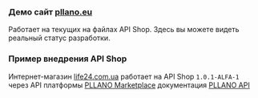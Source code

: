 ### Демо сайт [pllano.eu](https://pllano.eu/) 
Работает на текущих на файлах API Shop. Здесь вы можете видеть реальный статус разработки.
### Пример внедрения API Shop
Интернет-магазин [life24.com.ua](https://life24.com.ua/) работает на API Shop `1.0.1-ALFA-1` через API платформы [PLLANO Marketplace](https://pllano.com/) документация [PLLANO API](https://github.com/pllano/pllano-api)
